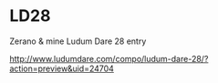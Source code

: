 LD28
====

Zerano & mine Ludum Dare 28 entry

http://www.ludumdare.com/compo/ludum-dare-28/?action=preview&uid=24704
